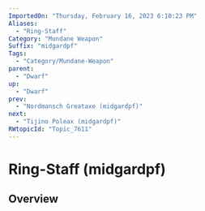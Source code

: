 ```yaml
---
ImportedOn: "Thursday, February 16, 2023 6:10:23 PM"
Aliases:
  - "Ring-Staff"
Category: "Mundane Weapon"
Suffix: "midgardpf"
Tags:
  - "Category/Mundane-Weapon"
parent:
  - "Dwarf"
up:
  - "Dwarf"
prev:
  - "Nordmansch Greataxe (midgardpf)"
next:
  - "Tijino Poleax (midgardpf)"
RWtopicId: "Topic_7611"
---
```

# Ring-Staff (midgardpf)
## Overview
